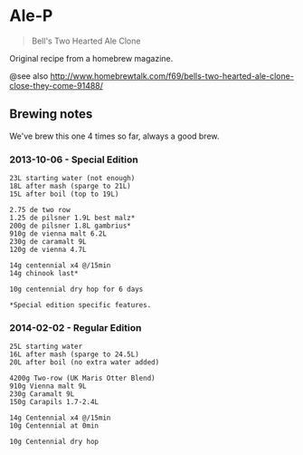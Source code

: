# Ale-P

> Bell's Two Hearted Ale Clone

Original recipe from a homebrew magazine.

@see also http://www.homebrewtalk.com/f69/bells-two-hearted-ale-clone-close-they-come-91488/

## Brewing notes

We've brew this one 4 times so far, always a good brew.

### 2013-10-06 - Special Edition

```brew
23L starting water (not enough)
18L after mash (sparge to 21L)
15L after boil (top to 19L)

2.75 de two row
1.25 de pilsner 1.9L best malz*
200g de pilsner 1.8L gambrius*
910g de vienna malt 6.2L
230g de caramalt 9L
120g de vienna 4.7L

14g centennial x4 @/15min
14g chinook last*

10g centennial dry hop for 6 days

*Special edition specific features.

```


### 2014-02-02 - Regular Edition

```brew
25L starting water
16L after mash (sparge to 24.5L)
20L after boil (no extra water added)

4200g Two-row (UK Maris Otter Blend)
910g Vienna malt 9L
230g Caramalt 9L
150g Carapils 1.7-2.4L

14g Centennial x4 @/15min
10g Centennial at 0min

10g Centennial dry hop
```
